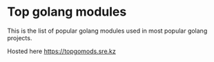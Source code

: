 # Top golang modules

This is the list of popular golang modules used in most popular golang projects.

Hosted here https://topgomods.sre.kz